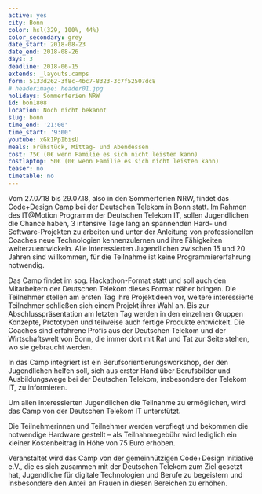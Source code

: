 ```yaml
---
active: yes
city: Bonn
color: hsl(329, 100%, 44%)
color_secondary: grey
date_start: 2018-08-23
date_end: 2018-08-26
days: 3
deadline: 2018-06-15
extends: _layouts.camps
form: 5133d262-3f8c-4bc7-8323-3c7f52507dc8
# headerimage: header01.jpg
holidays: Sommerferien NRW
id: bon1808
location: Noch nicht bekannt
slug: bonn
time_end: '21:00'
time_start: '9:00'
youtube: xGk1PpIbisU
meals: Frühstück, Mittag- und Abendessen
cost: 75€ (0€ wenn Familie es sich nicht leisten kann)
costlaptop: 50€ (0€ wenn Familie es sich nicht leisten kann)
teaser: no
timetable: no
---
```

<div class="text-lg"><p class="mt-2 mb-4">Vom 27.07.18 bis 29.07.18, also in den Sommerferien NRW, findet das Code+Design Camp bei der Deutschen Telekom in Bonn statt. Im Rahmen des IT@Motion Programm der Deutschen Telekom IT, sollen Jugendlichen die Chance haben, 3 intensive Tage lang an spannenden Hard- und Software-Projekten zu arbeiten und unter der Anleitung von professionellen Coaches neue Technologien kennenzulernen und ihre Fähigkeiten weiterzuentwickeln. Alle interessierten Jugendlichen zwischen 15 und 20 Jahren sind willkommen, für die Teilnahme ist keine Programmiererfahrung notwendig.</p>
<p class="mb-4">Das Camp findet im sog. Hackathon-Format statt und soll auch den Mitarbeitern der Deutschen Telekom dieses Format näher bringen. Die Teilnehmer stellen am ersten Tag ihre Projektideen vor, weitere interessierte Teilnehmer schließen sich einem Projekt ihrer Wahl an. Bis zur Abschlusspräsentation am letzten Tag werden in den einzelnen Gruppen Konzepte, Prototypen und teilweise auch fertige Produkte entwickelt. Die Coaches sind erfahrene Profis aus der Deutschen Telekom und der Wirtschaftswelt von Bonn, die immer dort mit Rat und Tat zur Seite stehen, wo sie gebraucht werden.</p>
<p class="mb-4">In das Camp integriert ist ein Berufsorientierungsworkshop, der den Jugendlichen helfen soll, sich aus erster Hand über Berufsbilder und Ausbildungswege bei der Deutschen Telekom, insbesondere der Telekom IT, zu informieren.</p>
<p class="mb-4">Um allen interessierten Jugendlichen die Teilnahme zu ermöglichen, wird das Camp von der Deutschen Telekom IT unterstützt.</p>
<p class="mb-4">Die Teilnehmerinnen und Teilnehmer werden verpflegt und bekommen die notwendige Hardware gestellt – als Teilnahmegebühr wird lediglich ein kleiner Kostenbeitrag in Höhe von 75 Euro erhoben.</p>
<p class="mb-4">Veranstaltet wird das Camp von der gemeinnützigen Code+Design Initiative e.V., die es sich zusammen mit der Deutschen Telekom zum Ziel gesetzt hat, Jugendliche für digitale Technologien und Berufe zu begeistern und insbesondere den Anteil an Frauen in diesen Bereichen zu erhöhen.</p></div>